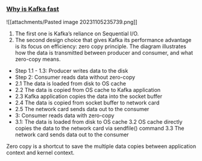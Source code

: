 ### [Why is Kafka fast](https://github.com/ByteByteGoHq/system-design-101#why-is-kafka-fast)
![[attachments/Pasted image 20231105235739.png]]
1. The first one is Kafka’s reliance on Sequential I/O.
2. The second design choice that gives Kafka its performance advantage is its focus on efficiency: zero copy principle.
The diagram illustrates how the data is transmitted between producer and consumer, and what zero-copy means.
- Step 1.1 - 1.3: Producer writes data to the disk
- Step 2: Consumer reads data without zero-copy
- 2.1 The data is loaded from disk to OS cache
- 2.2 The data is copied from OS cache to Kafka application
- 2.3 Kafka application copies the data into the socket buffer
- 2.4 The data is copied from socket buffer to network card
- 2.5 The network card sends data out to the consumer
- 3: Consumer reads data with zero-copy
- 3.1: The data is loaded from disk to OS cache 3.2 OS cache directly copies the data to the network card via sendfile() command 3.3 The network card sends data out to the consumer

Zero copy is a shortcut to save the multiple data copies between application context and kernel context.